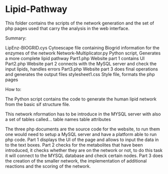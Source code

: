 # Lipid-Pathway

This folder contains the scripts of the network generation and the set of php pages used that carry the analysis in the web interface.

Summary:

LipEnz-BIOGRID.cys	                Cytoescape file containing Biogrid information for the enzymes of the network
Network-Multiplicator.py	          Python script, Generates a more complete lipid pathway
Part1.php		                        Website part 1 contains UI 
Part2.php	                          Website part 2 connects with the MySQL server and check the input lipids, handles errors
Part3.php	                          Website part 3 does final operations and generates the output files
stylesheet1.css                     Style file, formats the php pages


How to:

The Python script contains the code to generate the human lipid network from the basic sif structure file.

This network nformation has to be introduce in the MYSQL server with also a set of tables called...
table names
table attributes


The three php documents are the source code for the website, to run them one would need to setup a MySQL server and have a platform able to run php code. Part 1 displays the UI of the page and allows to input the data in to the text boxes. Part 2 checks for the metabolites that have been introduced, it checks whether they are on the network or not, to do this task it will connect to the MYSQL database and check certain nodes. Part 3 does the creation of the smaller network, the implementation of additional reactions and the scoring of the network.
